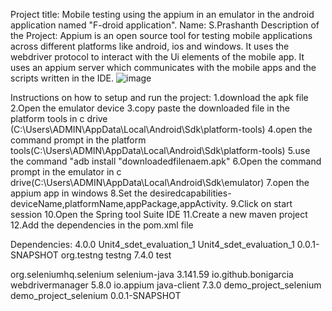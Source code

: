 Project title:
 Mobile testing using the appium in an emulator in the android application named "F-droid application".
Name:
  S.Prashanth
Description of the Project:
  Appium is an open source tool for testing mobile applications across different platforms like android, ios and windows. It uses the webdriver protocol to interact with the Ui elements of the mobile app.
  It uses an appium server which communicates with the mobile apps and the scripts written in the IDE.
![image](https://github.com/user-attachments/assets/2750562a-ff57-44bb-b25a-08a220f83f9b)

Instructions on how to setup and run the project:
  1.download the apk file 
  2.Open the emulator device
  3.copy paste the downloaded file in the platform tools in c drive (C:\Users\ADMIN\AppData\Local\Android\Sdk\platform-tools)
  4.open the command prompt in the platform tools(C:\Users\ADMIN\AppData\Local\Android\Sdk\platform-tools)
  5.use the command "adb install "downloadedfilenaem.apk"
  6.Open the command prompt in the emulator in c drive(C:\Users\ADMIN\AppData\Local\Android\Sdk\emulator)
  7.open the appium app in windows
  8.Set the desiredcapabilities-deviceName,platformName,appPackage,appActivity.
  9.Click on start session 
  10.Open the Spring tool Suite IDE
  11.Create a new maven project
  12.Add the dependencies in the pom.xml file
  
Dependencies:
  <project xmlns="https://maven.apache.org/POM/4.0.0" xmlns:xsi="https://www.w3.org/2001/XMLSchema-instance" xsi:schemaLocation="http://maven.apache.org/POM/4.0.0 https://maven.apache.org/xsd/maven-4.0.0.xsd">
  <modelVersion>4.0.0</modelVersion>
  <groupId>Unit4_sdet_evaluation_1</groupId>
  <artifactId>Unit4_sdet_evaluation_1</artifactId>
  <version>0.0.1-SNAPSHOT</version>
  <dependenies>
	<!-- https://mvnrepository.com/artifact/org.testng/testng -->
<dependency>
    <groupId>org.testng</groupId>
    <artifactId>testng</artifactId>
    <version>7.4.0</version>
    <scope>test</scope>
</dependency>
<!-- https://mvnrepository.com/artifact/org.seleniumhq.selenium/selenium-java -->
<dependency>
    <groupId>org.seleniumhq.selenium</groupId>
    <artifactId>selenium-java</artifactId>
    <version>3.141.59</version>
</dependency>
<!-- https://mvnrepository.com/artifact/io.github.bonigarcia/webdrivermanager -->
<dependency>
    <groupId>io.github.bonigarcia</groupId>
    <artifactId>webdrivermanager</artifactId>
    <version>5.8.0</version>
</dependency>
<!-- https://mvnrepository.com/artifact/io.appium/java-client -->
<dependency>
    <groupId>io.appium</groupId>
    <artifactId>java-client</artifactId>
	    <version>7.3.0</version>
</dependency>
  </dependenies>
  <dependencies>
  	<dependency>
  		<groupId>demo_project_selenium</groupId>
  		<artifactId>demo_project_selenium</artifactId>
  		<version>0.0.1-SNAPSHOT</version>
  	</dependency>
  </dependencies>
</project>
